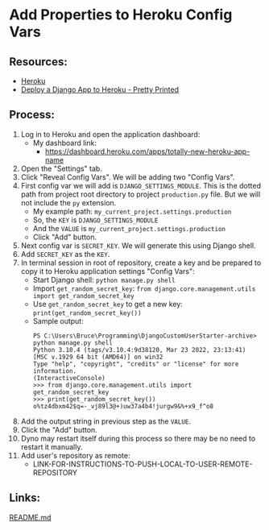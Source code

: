 # Add Properties to Heroku Config Vars

## Resources:
* [Heroku](https://www.heroku.com/)
* [Deploy a Django App to Heroku - Pretty Printed](https://www.youtube.com/watch?v=GMbVzl_aLxM)

## Process:
1. Log in to Heroku and open the application dashboard:
    * My dashboard link:
        * https://dashboard.heroku.com/apps/totally-new-heroku-app-name
1. Open the "Settings" tab.
1. Click "Reveal Config Vars". We will be adding two "Config Vars".
1. First config var we will add is `DJANGO_SETTINGS_MODULE`. This is the dotted path from project root directory to project `production.py` file. But we will not include the `py` extension.
    * My example path:
    `my_current_project.settings.production`
    * So, the `KEY` is `DJANGO_SETTINGS_MODULE`
    * And the `VALUE` is `my_current_project.settings.production`
    * Click "Add" button.
1. Next config var is `SECRET_KEY`. We will generate this using Django shell.
1. Add `SECRET_KEY` as the `KEY`.
1. In terminal session in root of repository, create a key and be prepared to copy it to Heroku application settings "Config Vars":
    * Start Django shell:
    `python manage.py shell`
    * Import `get_random_secret_key`:
    `from django.core.management.utils import get_random_secret_key`
    * Use `get_random_secret_key` to get a new key:
    `print(get_random_secret_key())`
    * Sample output:
        ```
        PS C:\Users\Bruce\Programming\DjangoCustomUserStarter-archive> python manage.py shell
        Python 3.10.4 (tags/v3.10.4:9d38120, Mar 23 2022, 23:13:41) [MSC v.1929 64 bit (AMD64)] on win32
        Type "help", "copyright", "credits" or "license" for more information.
        (InteractiveConsole)
        >>> from django.core.management.utils import get_random_secret_key
        >>> print(get_random_secret_key())
        o%tz4dbxm42$q=-_vj89l3@+)uw37a4b4!jurgw9&%+x9_f^o8
        ```
1. Add the output string in previous step as the `VALUE`.
1. Click the "Add" button.
1. Dyno may restart itself during this process so there may be no need to restart it manually.
1. Add user's repository as remote:
    * LINK-FOR-INSTRUCTIONS-TO-PUSH-LOCAL-TO-USER-REMOTE-REPOSITORY


## Links:
[README.md](../README.md)